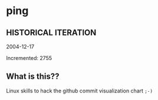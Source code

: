 # ping

## HISTORICAL ITERATION
2004-12-17

Incremented: 2755

## What is this?? 
Linux skills to hack the github commit visualization chart `;-)`
